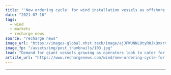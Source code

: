 ```yaml
---
title: "'New ordering cycle' for wind installation vessels as offshore market heats up"
date: "2021-07-16"
tags: 
  - wind
  - markets
  - recharge news
source: "recharge news"
image_url: "https://images-global.nhst.tech/image/ajJPWUNNL0tyR0JkQmxrVW8zSlJxbG5hS1Q0QThPNFg3RWczR1llcDNoOD0=/nhst/binary/8bb8e8e38a187024dc423a916c674d06"
image_fp: "/assets/img/post_thumbnails/103.jpg"
lead: "Demand for giant vessels growing as operators look to cater for larger turbines, says shipping research specialist"
article_url: "https://www.rechargenews.com/wind/new-ordering-cycle-for-wind-installation-vessels-as-offshore-market-heats-up/2-1-1041091"
---
```


---
